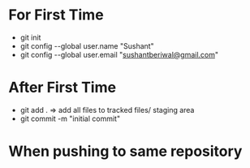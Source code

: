 # For First Time
* git init
* git config --global user.name "Sushant"
* git config --global user.email "sushantberiwal@gmail.com"

# After First Time
* git add . => add all files to tracked files/ staging area
* git commit -m "initial commit"

# When pushing to same repository